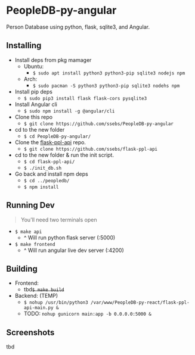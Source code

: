 # PeopleDB-py-angular

Person Database using python, flask, sqlite3, and Angular.

## Installing
- Install deps from pkg mamager
    - Ubuntu:
        - `$ sudo apt install python3 python3-pip sqlite3 nodejs npm`
    - Arch:
        - `$ sudo pacman -S python3 python3-pip sqlite3 nodehs npm`
- Install pip deps
    - `$ sudo pip3 install flask flask-cors pysqlite3`
- Install Angular cli
    - `$ sudo npm install -g @angular/cli`
- Clone this repo
    - `$ git clone https://github.com/ssebs/PeopleDB-py-angular`
- cd to the new folder
    - `$ cd PeopleDB-py-angular/`
- Clone the [flask-ppl-api](https://github.com/ssebs/flask-ppl-api) repo.
    - `$ git clone https://github.com/ssebs/flask-ppl-api`
- cd to the new folder & run the init script.
    - `$ cd flask-ppl-api/`
    - `$ ./init_db.sh`
- Go back and install npm deps
    - `$ cd ../peopledb/`
    - `$ npm install`

## Running Dev
> You'll need two terminals open
- `$ make api`
    - ^ Will run python flask server (:5000)
- `$ make frontend`
    - ^ Will run angular live dev server (:4200)

## Building
- Frontend:
    - tbd~~`$ make build`~~
- Backend: (TEMP)
    - `$ nohup /usr/bin/python3 /var/www/PeopleDB-py-react/flask-ppl-api-main.py &`
    - TODO: `nohup gunicorn main:app -b 0.0.0.0:5000 &`

## Screenshots
tbd
